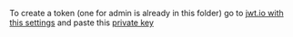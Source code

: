 To create a token (one for admin is already in this folder) go to <a href="https://jwt.io/#debugger-io?token=eyJhbGciOiJSUzI1NiIsInR5cCI6IkpXVCIsImtpZCI6Im15LWtleS1pZGVudGlmaWVyIn0.eyJpc3MiOiJodHRwczovL3FsaWsuYXBpLmludGVybmFsIiwiYXVkIjoicWxpay5hcGkiLCJzdWIiOiJhZG1pbiIsImdyb3VwcyI6WyJFdmVyeW9uZSJdLCJuYW1lIjoiQWRtaW4iLCJleHAiOjE4MDAwMDAwMDB9">jwt.io with this settings</a> and paste this <a href="private_key.txt">private key</a>
